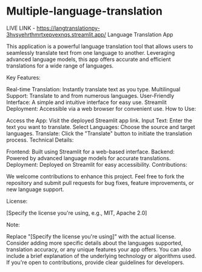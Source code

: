 # Multiple-language-translation
LIVE LINK - https://langtranslationpy-3hvsyehrthmrtxepvexnqs.streamlit.app/
Language Translation App

This application is a powerful language translation tool that allows users to seamlessly translate text from one language to another. Leveraging advanced language models, this app offers accurate and efficient translations for a wide range of languages.

Key Features:

Real-time Translation: Instantly translate text as you type.
Multilingual Support: Translate to and from numerous languages.
User-Friendly Interface: A simple and intuitive interface for easy use.
Streamlit Deployment: Accessible via a web browser for convenient use.
How to Use:

Access the App: Visit the deployed Streamlit app link.
Input Text: Enter the text you want to translate.
Select Languages: Choose the source and target languages.
Translate: Click the "Translate" button to initiate the translation process.
Technical Details:

Frontend: Built using Streamlit for a web-based interface.
Backend: Powered by advanced language models for accurate translations.
Deployment: Deployed on Streamlit for easy accessibility.
Contributions:

We welcome contributions to enhance this project. Feel free to fork the repository and submit pull requests for bug fixes, feature improvements, or new language support.

License:

[Specify the license you're using, e.g., MIT, Apache 2.0]

Note:

Replace "[Specify the license you're using]" with the actual license.
Consider adding more specific details about the languages supported, translation accuracy, or any unique features your app offers.
You can also include a brief explanation of the underlying technology or algorithms used.
If you're open to contributions, provide clear guidelines for developers.


